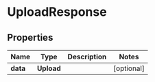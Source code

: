 

# UploadResponse

## Properties

Name | Type | Description | Notes
------------ | ------------- | ------------- | -------------
**data** | **Upload** |  |  [optional]



